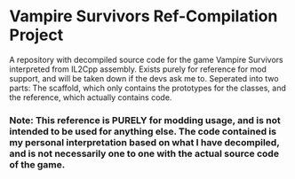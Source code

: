 # Vampire Survivors Ref-Compilation Project
A repository with decompiled source code for the game Vampire Survivors interpreted from IL2Cpp assembly. 
Exists purely for reference for mod support, and will be taken down if the devs ask me to.
Seperated into two parts: The scaffold, which only contains the prototypes for the classes, and the reference, which actually contains code.
### Note: This reference is PURELY for modding usage, and is not intended to be used for anything else. The code contained is my personal interpretation based on what I have decompiled, and is not necessarily one to one with the actual source code of the game.
